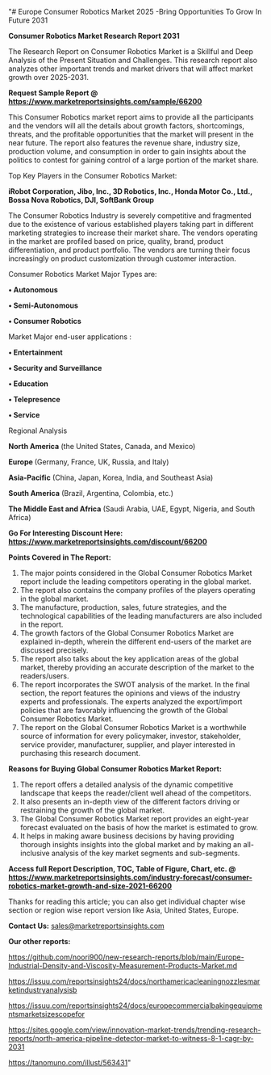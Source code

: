 "# Europe Consumer Robotics Market 2025 -Bring Opportunities To Grow In Future 2031

<strong>Consumer Robotics Market Research Report 2031</strong>

The Research Report on Consumer Robotics Market is a Skillful and Deep Analysis of the Present Situation and Challenges. This research report also analyzes other important trends and market drivers that will affect market growth over 2025-2031.

<strong>Request Sample Report @ <a href=https://www.marketreportsinsights.com/sample/66200>https://www.marketreportsinsights.com/sample/66200</a></strong>

This Consumer Robotics market report aims to provide all the participants and the vendors will all the details about growth factors, shortcomings, threats, and the profitable opportunities that the market will present in the near future. The report also features the revenue share, industry size, production volume, and consumption in order to gain insights about the politics to contest for gaining control of a large portion of the market share.

Top Key Players in the Consumer Robotics Market:

<strong>iRobot Corporation, Jibo, Inc., 3D Robotics, Inc., Honda Motor Co., Ltd., Bossa Nova Robotics, DJI, SoftBank Group</strong>

The Consumer Robotics Industry is severely competitive and fragmented due to the existence of various established players taking part in different marketing strategies to increase their market share. The vendors operating in the market are profiled based on price, quality, brand, product differentiation, and product portfolio. The vendors are turning their focus increasingly on product customization through customer interaction.

Consumer Robotics Market Major Types are:

<strong>• Autonomous

• Semi-Autonomous

• Consumer Robotics</strong>

Market Major end-user applications :

<strong>• Entertainment

• Security and Surveillance

• Education

• Telepresence

• Service</strong>

Regional Analysis

</u><strong><b>North America</b></strong> (the United States, Canada, and Mexico)

<strong><b>Europe </b></strong>(Germany, France, UK, Russia, and Italy)

<strong><b>Asia-Pacific</b></strong> (China, Japan, Korea, India, and Southeast Asia)

<strong><b>South America</b></strong> (Brazil, Argentina, Colombia, etc.)

<strong><b>The Middle East and Africa</b></strong> (Saudi Arabia, UAE, Egypt, Nigeria, and South Africa)

<strong>Go For Interesting Discount Here: <a href=https://www.marketreportsinsights.com/discount/66200>https://www.marketreportsinsights.com/discount/66200</a></strong>

<strong>Points Covered in The Report:</strong>
<ol>
  <li>The major points considered in the Global Consumer Robotics Market report include the leading competitors operating in the global market.</li>
  <li>The report also contains the company profiles of the players operating in the global market.</li>
  <li>The manufacture, production, sales, future strategies, and the technological capabilities of the leading manufacturers are also included in the report.</li>
  <li>The growth factors of the Global Consumer Robotics Market are explained in-depth, wherein the different end-users of the market are discussed precisely.</li>
  <li>The report also talks about the key application areas of the global market, thereby providing an accurate description of the market to the readers/users.</li>
  <li>The report incorporates the SWOT analysis of the market. In the final section, the report features the opinions and views of the industry experts and professionals. The experts analyzed the export/import policies that are favorably influencing the growth of the Global Consumer Robotics Market.</li>
  <li>The report on the Global Consumer Robotics Market is a worthwhile source of information for every policymaker, investor, stakeholder, service provider, manufacturer, supplier, and player interested in purchasing this research document.</li>
</ol>
<strong>Reasons for Buying Global Consumer Robotics Market Report:</strong>

<ol>
  <li>The report offers a detailed analysis of the dynamic competitive landscape that keeps the reader/client well ahead of the competitors.</li>
  <li>It also presents an in-depth view of the different factors driving or restraining the growth of the global market.</li>
  <li>The Global Consumer Robotics Market report provides an eight-year forecast evaluated on the basis of how the market is estimated to grow.</li>
  <li>It helps in making aware business decisions by having providing thorough insights insights into the global market and by making an all-inclusive analysis of the key market segments and sub-segments.</li>
</ol>
<strong>Access full Report Description, TOC, Table of Figure, Chart, etc. @ <a href=https://www.marketreportsinsights.com/industry-forecast/consumer-robotics-market-growth-and-size-2021-66200>https://www.marketreportsinsights.com/industry-forecast/consumer-robotics-market-growth-and-size-2021-66200</a></strong>


Thanks for reading this article; you can also get individual chapter wise section or region wise report version like Asia, United States, Europe.

<strong>Contact Us:</strong>
sales@marketreportsinsights.com

<strong>Our other reports:</strong>

<a href=https://github.com/noori900/new-research-reports/blob/main/Europe-Industrial-Density-and-Viscosity-Measurement-Products-Market.md>https://github.com/noori900/new-research-reports/blob/main/Europe-Industrial-Density-and-Viscosity-Measurement-Products-Market.md</a>

<a href=https://issuu.com/reportsinsights24/docs/northamericacleaningnozzlesmarketindustryanalysisb>https://issuu.com/reportsinsights24/docs/northamericacleaningnozzlesmarketindustryanalysisb</a>

<a href=https://issuu.com/reportsinsights24/docs/europecommercialbakingequipmentsmarketsizescopefor>https://issuu.com/reportsinsights24/docs/europecommercialbakingequipmentsmarketsizescopefor</a>

<a href=https://sites.google.com/view/innovation-market-trends/trending-research-reports/north-america-pipeline-detector-market-to-witness-8-1-cagr-by-2031>https://sites.google.com/view/innovation-market-trends/trending-research-reports/north-america-pipeline-detector-market-to-witness-8-1-cagr-by-2031</a>

<a href=https://tanomuno.com/illust/563431>https://tanomuno.com/illust/563431</a>"
